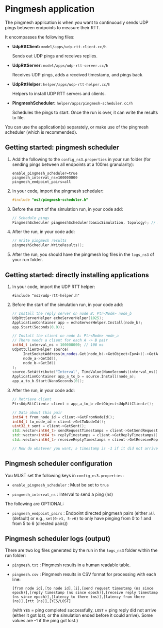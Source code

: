 # Pingmesh application

The pingmesh application is when you want to continuously sends UDP pings between
endpoints to measure their RTT. 

It encompasses the following files:

* **UdpRttClient:** `model/apps/udp-rtt-client.cc/h`

  Sends out UDP pings and receives replies.
  
* **UdpRttServer:** `model/apps/udp-rtt-server.cc/h`

  Receives UDP pings, adds a received timestamp, and pings back.
  
* **UdpRttHelper:** `helper/apps/udp-rtt-helper.cc/h`

  Helpers to install UDP RTT servers and clients.
  
* **PingmeshScheduler:** `helper/apps/pingmesh-scheduler.cc/h`

  Schedules the pings to start. Once the run is over, it can write the results to file.

You can use the application(s) separately, or make use of the pingmesh scheduler
(which is recommended).


## Getting started: pingmesh scheduler

1. Add the following to the `config_ns3.properties` in your run folder
   (for sending pings between all endpoints at a 100ms granularity):

   ```
   enable_pingmesh_scheduler=true
   pingmesh_interval_ns=100000000
   pingmesh_endpoint_pairs=all
   ```

2. In your code, import the pingmesh scheduler:

   ```c++
   #include "ns3/pingmesh-scheduler.h"
   ```

3. Before the start of the simulation run, in your code add:

    ```c++
    // Schedule pings
    PingmeshScheduler pingmeshScheduler(basicSimulation, topology); // Requires enable_pingmesh_scheduler=true
    ```
   
4. After the run, in your code add:

    ```c++
    // Write pingmesh results
    pingmeshScheduler.WriteResults();
    ```

5. After the run, you should have the pingmesh log files in the `logs_ns3`
   of your run folder.


## Getting started: directly installing applications

1. In your code, import the UDP RTT helper:

   ```
   #include "ns3/udp-rtt-helper.h"
   ```
   
2. Before the start of the simulation run, in your code add:

   ```c++
   // Install the reply server on node B: Ptr<Node> node_b
   UdpRttServerHelper echoServerHelper(1025);
   ApplicationContainer app = echoServerHelper.Install(node_b);
   app.Start(Seconds(0.0));
   
   // Install the client on node A: Ptr<Node> node_a
   // There needs a client for each A -> B pair
   int64_t interval_ns = 100000000; // 100 ms
   UdpRttClientHelper source(
        InetSocketAddress(m_nodes.Get(node_b)->GetObject<Ipv4>()->GetAddress(1, 0).GetLocal(), 1025),
        node_a->GetId(),
        node_b->GetId() 
   );
   source.SetAttribute("Interval", TimeValue(NanoSeconds(interval_ns)));
   ApplicationContainer app_a_to_b = source.Install(node_a);
   app_a_to_b.Start(NanoSeconds(0));
   ```

3. After the run, in your code add:

   ```c++
   // Retrieve client
   Ptr<UdpRttClient> client = app_a_to_b->GetObject<UdpRttClient>();

   // Data about this pair
   int64_t from_node_id = client->GetFromNodeId();
   int64_t to_node_id = client->GetToNodeId();
   uint32_t sent = client->GetSent();
   std::vector<int64_t> sendRequestTimestamps = client->GetSendRequestTimestamps();
   std::vector<int64_t> replyTimestamps = client->GetReplyTimestamps();
   std::vector<int64_t> receiveReplyTimestamps = client->GetReceiveReplyTimestamps();
   
   // Now do whatever you want; a timestamp is -1 if it did not arrive (yet)
   ```


## Pingmesh scheduler configuration

You MUST set the following keys in `config_ns3.properties`:

* `enable_pingmesh_scheduler` : 
  Must be set to `true`

* `pingmesh_interval_ns` : 
  Interval to send a ping (ns)

The following are OPTIONAL:

* `pingmesh_endpoint_pairs` : 
  Endpoint directed pingmesh pairs (either `all` (default) or e.g.,
  `set(0->1, 5->6)` to only have pinging from 0 to 1 and from 5 to 6 (directed pairs))


## Pingmesh scheduler logs (output)

There are two log files generated by the run in the `logs_ns3` folder within the run folder:

* `pingmesh.txt` : Pingmesh results in a human readable table.
* `pingmesh.csv` : Pingmesh results in CSV format for processing with each line:

   ```
   [from node id],[to node id],[i],[send request timestamp (ns since epoch)],[reply timestamp (ns since epoch)],[receive reply timestamp (ns since epoch)],[latency to there (ns)],[latency from there (ns)],[rtt (ns)],[YES/LOST]
   ```
  
  (with `YES` = ping completed successfully, `LOST` = ping reply did not arrive (either it got 
  lost, or the simulation ended before it could arrive). Some values are -1 if the ping got lost.)
